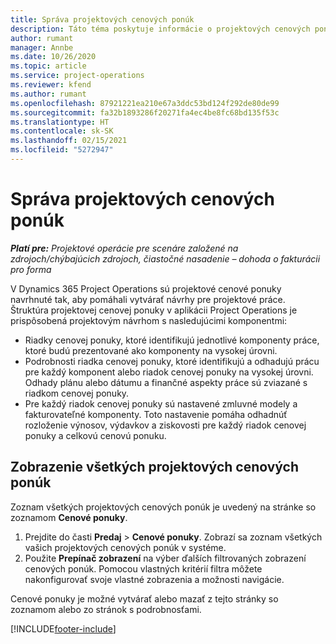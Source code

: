 ```yaml
---
title: Správa projektových cenových ponúk
description: Táto téma poskytuje informácie o projektových cenových ponukách.
author: rumant
manager: Annbe
ms.date: 10/26/2020
ms.topic: article
ms.service: project-operations
ms.reviewer: kfend
ms.author: rumant
ms.openlocfilehash: 87921221ea210e67a3ddc53bd124f292de80de99
ms.sourcegitcommit: fa32b1893286f20271fa4ec4be8fc68bd135f53c
ms.translationtype: HT
ms.contentlocale: sk-SK
ms.lasthandoff: 02/15/2021
ms.locfileid: "5272947"
---
```

# <a name="manage-project-quotes"></a>Správa projektových cenových ponúk

_**Platí pre:** Projektové operácie pre scenáre založené na zdrojoch/chýbajúcich zdrojoch, čiastočné nasadenie – dohoda o fakturácii pro forma_

V Dynamics 365 Project Operations sú projektové cenové ponuky navrhnuté tak, aby pomáhali vytvárať návrhy pre projektové práce. Štruktúra projektovej cenovej ponuky v aplikácii Project Operations je prispôsobená projektovým návrhom s nasledujúcimi komponentmi:

  - Riadky cenovej ponuky, ktoré identifikujú jednotlivé komponenty práce, ktoré budú prezentované ako komponenty na vysokej úrovni.
  - Podrobnosti riadka cenovej ponuky, ktoré identifikujú a odhadujú prácu pre každý komponent alebo riadok cenovej ponuky na vysokej úrovni. Odhady plánu alebo dátumu a finančné aspekty práce sú zviazané s riadkom cenovej ponuky.
  - Pre každý riadok cenovej ponuky sú nastavené zmluvné modely a fakturovateľné komponenty. Toto nastavenie pomáha odhadnúť rozloženie výnosov, výdavkov a ziskovosti pre každý riadok cenovej ponuky a celkovú cenovú ponuku.

## <a name="view-all-project-based-quotes"></a>Zobrazenie všetkých projektových cenových ponúk

Zoznam všetkých projektových cenových ponúk je uvedený na stránke so zoznamom **Cenové ponuky**. 

1. Prejdite do časti **Predaj** > **Cenové ponuky**. Zobrazí sa zoznam všetkých vašich projektových cenových ponúk v systéme. 
2. Použite **Prepínač zobrazení** na výber ďalších filtrovaných zobrazení cenových ponúk. Pomocou vlastných kritérií filtra môžete nakonfigurovať svoje vlastné zobrazenia a možnosti navigácie.

Cenové ponuky je možné vytvárať alebo mazať z tejto stránky so zoznamom alebo zo stránok s podrobnosťami.


[!INCLUDE[footer-include](../../includes/footer-banner.md)]